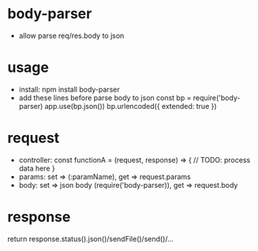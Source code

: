 # body-parser

- allow parse req/res.body to json

# usage

- install: npm install body-parser
- add these lines before parse body to json
  const bp = require('body-parser)
  app.use(bp.json())
  bp.urlencoded({ extended: true })

# request

- controller:
  const functionA = (request, response) => {
  // TODO: process data here
  }
- params: set => (:paramName), get => request.params
- body: set => json body (require('body-parser)), get => request.body

# response

return response.status(<httpStatusCode>).json(<object>)/sendFile(<file>)/send(<object>)/...
